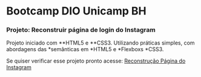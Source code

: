 # Bootcamp DIO Unicamp BH

### Projeto: Reconstruir página de login do Instagram

Projeto iniciado com **HTML5 e **CSS3.
Utilizando práticas simples, com abordagens das *semânticas em *HTML5 e *Flexboxs *CSS3.

Se quiser verificar esse projeto pronto acesse:
[Reconstrução Página do Instagram](https://bruno-b-neves.github.io/bootcamp-Unimed-BH-Projeto-Instagram/)




